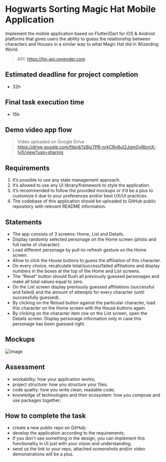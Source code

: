 # Hogwarts Sorting Magic Hat Mobile Application

Implement the mobile application based on Flutter/Dart for iOS & Android platforms that gives users the ability to guess the relationship between characters and Houses in a similar way to what Magic Hat did in Wizarding World.

> API: https://hp-api.onrender.com

## Estimated deadline for project completion
- 32h

## Final task execution time
- 15h

## Demo video app flow
> Video uploaded on Google Drive https://drive.google.com/file/d/1zBjz7PR-nrkCRv8ut2JgmGyRbrnX-IyX/view?usp=sharing

## Requirements
1. It’s possible to use any state management approach.
2. It’s allowed to use any UI library/framework to style the application.
3. It’s recommended to follow the provided mockups or it’d be a plus to customize it due to your preferences and/or best UX/UI practices.
4. The codebase of this application should be uploaded to GitHub public repository with relevant README information.

## Statements
- The app consists of 3 screens: Home, List and Details.
- Display randomly selected personage on the Home screen (photo and full name of character).
- Load different personage by pull-to-refresh gesture on the Home screen.
- Allow to click the House buttons to guess the affiliation of this character.
- On every choice, recalculate total/success/failed affiliations and display numbers in the boxes at the top of the Home and List screens.
- The “Reset” button should flush all previously guessed personages and make all total values equal to zero.
- On the List screen display previously guessed affiliations (successful and failed) and the amount of attempts for every character (until successfully guessed).
- By clicking on the Reload button against the particular character, load this character on the Home screen with the House buttons again.
- By clicking on the character item row on the List screen, open the Details screen. Display personage information only in case this personage has been guessed right.

## Mockups
![image](https://res.cloudinary.com/dgw6mlivg/image/upload/v1705016665/Super_Final_fnk3nz.png)

## Assessment
- workability: how your application works;
- project structure: how you structure your files;
- code quality: how you write clean, readable code;
- knowledge of technologies and their ecosystem: how you compose and use packages together;

## How to complete the task
- create a new public repo on GitHub;
- develop the application according to the requirements;
- if you don't see something in the design, you can implement this functionality in UI just with your vision and understanding;
- send us the link to your repo, attached screenshots and/or video demonstrations will be a plus.
